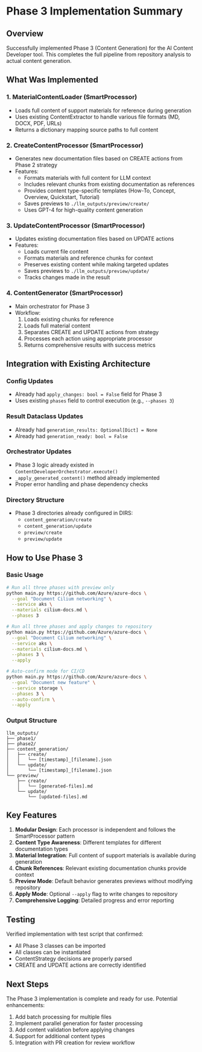# Phase 3 Implementation Summary

## Overview
Successfully implemented Phase 3 (Content Generation) for the AI Content Developer tool. This completes the full pipeline from repository analysis to actual content generation.

## What Was Implemented

### 1. **MaterialContentLoader** (SmartProcessor)
- Loads full content of support materials for reference during generation
- Uses existing ContentExtractor to handle various file formats (MD, DOCX, PDF, URLs)
- Returns a dictionary mapping source paths to full content

### 2. **CreateContentProcessor** (SmartProcessor)
- Generates new documentation files based on CREATE actions from Phase 2 strategy
- Features:
  - Formats materials with full content for LLM context
  - Includes relevant chunks from existing documentation as references
  - Provides content type-specific templates (How-To, Concept, Overview, Quickstart, Tutorial)
  - Saves previews to `./llm_outputs/preview/create/`
  - Uses GPT-4 for high-quality content generation

### 3. **UpdateContentProcessor** (SmartProcessor)
- Updates existing documentation files based on UPDATE actions
- Features:
  - Loads current file content
  - Formats materials and reference chunks for context
  - Preserves existing content while making targeted updates
  - Saves previews to `./llm_outputs/preview/update/`
  - Tracks changes made in the result

### 4. **ContentGenerator** (SmartProcessor)
- Main orchestrator for Phase 3
- Workflow:
  1. Loads existing chunks for reference
  2. Loads full material content
  3. Separates CREATE and UPDATE actions from strategy
  4. Processes each action using appropriate processor
  5. Returns comprehensive results with success metrics

## Integration with Existing Architecture

### Config Updates
- Already had `apply_changes: bool = False` field for Phase 3
- Uses existing `phases` field to control execution (e.g., `--phases 3`)

### Result Dataclass Updates
- Already had `generation_results: Optional[Dict] = None`
- Already had `generation_ready: bool = False`

### Orchestrator Updates
- Phase 3 logic already existed in `ContentDeveloperOrchestrator.execute()`
- `_apply_generated_content()` method already implemented
- Proper error handling and phase dependency checks

### Directory Structure
- Phase 3 directories already configured in DIRS:
  - `content_generation/create`
  - `content_generation/update`
  - `preview/create`
  - `preview/update`

## How to Use Phase 3

### Basic Usage
```bash
# Run all three phases with preview only
python main.py https://github.com/Azure/azure-docs \
  --goal "Document Cilium networking" \
  --service aks \
  --materials cilium-docs.md \
  --phases 3

# Run all three phases and apply changes to repository
python main.py https://github.com/Azure/azure-docs \
  --goal "Document Cilium networking" \
  --service aks \
  --materials cilium-docs.md \
  --phases 3 \
  --apply

# Auto-confirm mode for CI/CD
python main.py https://github.com/Azure/azure-docs \
  --goal "Document new feature" \
  --service storage \
  --phases 3 \
  --auto-confirm \
  --apply
```

### Output Structure
```
llm_outputs/
├── phase1/
├── phase2/
├── content_generation/
│   ├── create/
│   │   └── [timestamp]_[filename].json
│   └── update/
│       └── [timestamp]_[filename].json
└── preview/
    ├── create/
    │   └── [generated-files].md
    └── update/
        └── [updated-files].md
```

## Key Features

1. **Modular Design**: Each processor is independent and follows the SmartProcessor pattern
2. **Content Type Awareness**: Different templates for different documentation types
3. **Material Integration**: Full content of support materials is available during generation
4. **Chunk References**: Relevant existing documentation chunks provide context
5. **Preview Mode**: Default behavior generates previews without modifying repository
6. **Apply Mode**: Optional `--apply` flag to write changes to repository
7. **Comprehensive Logging**: Detailed progress and error reporting

## Testing

Verified implementation with test script that confirmed:
- All Phase 3 classes can be imported
- All classes can be instantiated
- ContentStrategy decisions are properly parsed
- CREATE and UPDATE actions are correctly identified

## Next Steps

The Phase 3 implementation is complete and ready for use. Potential enhancements:
1. Add batch processing for multiple files
2. Implement parallel generation for faster processing
3. Add content validation before applying changes
4. Support for additional content types
5. Integration with PR creation for review workflow 